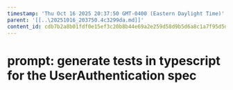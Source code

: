 ```yaml
---
timestamp: 'Thu Oct 16 2025 20:37:50 GMT-0400 (Eastern Daylight Time)'
parent: '[[..\20251016_203750.4c3299da.md]]'
content_id: cdb7b2a8b01fdf0e15ef3c20b8b44e69a2e259d58d9b5d6a8c1a7f95d5d5b97d
---
```


# prompt: generate tests in typescript for the UserAuthentication spec
